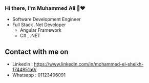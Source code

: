 ### Hi there, I'm Muhammed Ali 👋❤️

-  Software Development Engineer
-  Full Stack .Net Developer
    - Angular Framework
    - C# , .NET 
  
## Contact with me on
-  Linkedin : https://www.linkedin.com/in/mohammed-el-sheikh-1744851a0/
-  Whatsapp : 01123496091

